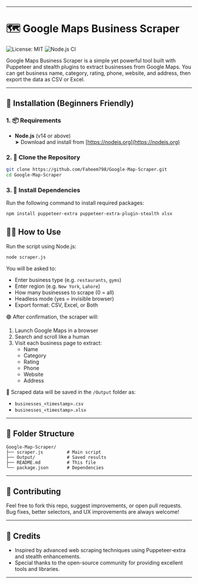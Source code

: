 
---

# 🗺️ Google Maps Business Scraper

![License: MIT](https://img.shields.io/badge/License-MIT-green.svg)
![Node.js CI](https://github.com/Faheem798/Google-Map-Scraper/actions/workflows/nodejs.yml/badge.svg)

Google Maps Business Scraper is a simple yet powerful tool built with Puppeteer and stealth plugins to extract businesses from Google Maps. You can get business name, category, rating, phone, website, and address, then export the data as CSV or Excel.

---

## 🚀 Installation (Beginners Friendly)

### 1. 📦 Requirements

- **Node.js** (v14 or above)  
  ➤ Download and install from [https://nodejs.org](https://nodejs.org)

### 2. 📁 Clone the Repository

```bash
git clone https://github.com/Faheem798/Google-Map-Scraper.git
cd Google-Map-Scraper
```

### 3. 🔨 Install Dependencies

Run the following command to install required packages:

```bash
npm install puppeteer-extra puppeteer-extra-plugin-stealth xlsx
```

## 🧑‍💻 How to Use

Run the script using Node.js:

```bash
node scraper.js
```

You will be asked to:

- Enter business type (e.g. `restaurants`, `gyms`)
- Enter region (e.g. `New York`, `Lahore`)
- How many businesses to scrape (0 = all)
- Headless mode (yes = invisible browser)
- Export format: CSV, Excel, or Both

🟢 After confirmation, the scraper will:

1. Launch Google Maps in a browser
2. Search and scroll like a human
3. Visit each business page to extract:
   - Name
   - Category
   - Rating
   - Phone
   - Website
   - Address

📁 Scraped data will be saved in the `/Output` folder as:

- `businesses_<timestamp>.csv`
- `businesses_<timestamp>.xlsx`

---

## 📂 Folder Structure

```
Google-Map-Scraper/
├── scraper.js         # Main script
├── Output/            # Saved results
├── README.md          # This file
└── package.json       # Dependencies
```

---

## 🙌 Contributing

Feel free to fork this repo, suggest improvements, or open pull requests. Bug fixes, better selectors, and UX improvements are always welcome!

---

## 🙏 Credits

- Inspired by advanced web scraping techniques using Puppeteer‑extra and stealth enhancements.
- Special thanks to the open-source community for providing excellent tools and libraries.

---
